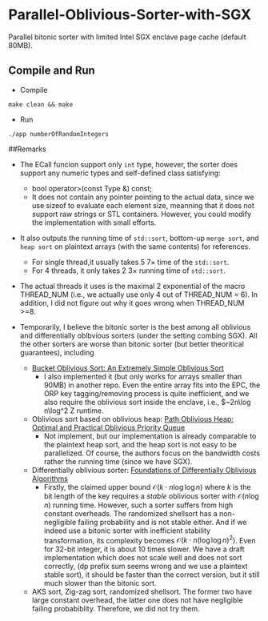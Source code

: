 # Parallel-Oblivious-Sorter-with-SGX
Parallel bitonic sorter with limited Intel SGX enclave page cache (default 80MB). 

## Compile and Run 
* Compile
```
make clean && make
```
* Run 
```
./app numberOfRandomIntegers
```

##Remarks
* The ECall funcion support only ``int`` type, however, the sorter does support any numeric types and self-defined class satisfying:
  * bool operator>(const Type &) const;
  * It does not contain any pointer pointing to the actual data, since we use sizeof to evaluate each element size, meanning that it does not support raw strings or STL containers. However, you could modify the implementation with small efforts. 
* It also outputs the running time of ``std::sort``, bottom-up ``merge sort``, and ``heap sort`` on plaintext arrays (with the same contents) for references. 
  * For single thread,it usually takes $5~7\times$ time of the ``std::sort``. 
  * For 4 threads, it only takes $2~3\times$ running time of ``std::sort``. 
* The actual threads it uses is the maximal 2 exponential of the macro THREAD_NUM (i.e., we actually use only 4 out of THREAD_NUM = 6). In addition, I did not figure out why it goes wrong when THREAD_NUM >=8. 

* Temporarily, I believe the bitonic sorter is the best among all oblivious and differentially oblbvious sorters (under the setting combing SGX). All the other sorters are worse than bitonic sorter (but better theoritical guarantees), including 
  * [Bucket Oblivious Sort: An Extremely Simple Oblivious Sort](https://arxiv.org/abs/2008.01765)
    * I also implemented it (but only works for arrays smaller than 90MB) in another repo. Even the entire array fits into the EPC, the ORP key tagging/removing process is quite inefficient, and we also require the oblivious sort inside the enclave, i.e., $~2n\log n\log^2 Z runtime. 
  * Oblivious sort based on oblivious heap: [Path Oblivious Heap: Optimal and Practical Oblivious Priority Queue](https://eprint.iacr.org/2019/274)
    * Not implement, but our implementation is already comparable to the plaintext heap sort, and the heap sort is not easy to be parallelized. Of course, the authors focus on the bandwidth costs rather the running time (since we have SGX). 
  * Differentially oblivious sorter: [Foundations of Differentially Oblivious Algorithms](https://eprint.iacr.org/2017/1033.pdf)
    * Firstly, the claimed upper bound $\mathcal{O}(k\cdot n\log\log n)$ where $k$ is the bit length of the key requires a *stable* oblivious sorter with $\mathcal{O}(n\log n)$ running time. However, such a sorter suffers from high constant overheads. The randomized shellsort has a non-negligible failing probability and is not stable either. And if we indeed use a bitonic sorter with inefficient stability transformation, its complexity becomes $\mathcal{O}(k\cdot n(\log\log n)^2)$. Even for 32-bit integer, it is about $10$ times slower. We have a draft implementation which does not scale well and does not sort correctly, (dp prefix sum seems wrong and we use a plaintext stable sort), it should be faster than the correct version, but it still much slower than the bitonic sort. 
  * AKS sort, Zig-zag sort, randomized shellsort. The former two have large constant overhead, the latter one does not have negligible failing probabiblity. Therefore, we did not try them. 
